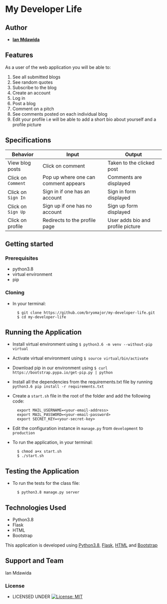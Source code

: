 # My Developer Life


## Author

* [**Ian Mdawida**](https://github.com/ian1017)

## Features


As a user of the web application you will be able to:

1. See all submitted blogs
2. See random quotes
3. Subscribe to the blog
4. Create an account
5. Log in
6. Post a blog
7. Comment on a pitch
8. See comments posted on each individual blog
9. Edit your profile i.e will be able to add a short bio about yourself and a profile picture

## Specifications
| Behavior            | Input                         | Output                        | 
| ------------------- | ----------------------------- | ----------------------------- |
| View blog posts  | Click on comment | Taken to the clicked post | 
Click on `Comment` | Pop up where one can comment appears | Comments are displayed |
|  Click on `Sign In` | Sign in if one has an account | Sign in form displayed |
|  Click on `Sign Up` | Sign up if one has no account | Sign up form displayed |
| Click on profile | Redirects to the profile page | User adds bio and profile picture |



## Getting started
### Prerequisites
* python3.8
* virtual environment
* pip

### Cloning
* In your terminal:
        
        $ git clone https://github.com/bryomajor/my-developer-life.git
        $ cd my-developer-life

## Running the Application
* Install virtual environment using `$ python3.6 -m venv --without-pip virtual`
* Activate virtual environment using `$ source virtual/bin/activate`
* Download pip in our environment using `$ curl https://bootstrap.pypa.io/get-pip.py | python`
* Install all the dependencies from the requirements.txt file by running `python3.6 pip install -r requirements.txt`
* Create a `start.sh` file in the root of the folder and add the following code:

        export MAIL_USERNAME=<your-email-address>
        export MAIL_PASSWORD=<your-email-password>
        export SECRET_KEY=<your-secret-key>

* Edit the configuration instance in `manage.py` from `development` to `production`
* To run the application, in your terminal:

        $ chmod a+x start.sh
        $ ./start.sh
        
## Testing the Application
* To run the tests for the class file:

        $ python3.8 manage.py server
        
## Technologies Used
* Python3.8
* Flask
* HTML
* Bootstrap

This application is developed using [Python3.8](https://www.python.org/doc/), [Flask](http://flask.palletsprojects.com/en/1.1.x/), [HTML](https://getbootstrap.com/) and [Bootstrap](https://getbootstrap.com/)


## Support and Team
Ian Mdawida


### License

* LICENSED UNDER  [![License: MIT](https://img.shields.io/badge/License-MIT-yellow.svg)](license/MIT)
